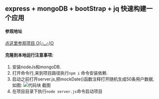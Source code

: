 ## express + mongoDB + bootStrap + jq 快速构建一个应用

#### 参观地址 
[点这里参观项目 O(∩_∩)O](http://49.234.25.71:8000)

#### 克隆到本地运行注意事项:
1. 安装nodeJs和mongoDB.
2. 打开命令行,来到项目路径执行`npm i` 命令安装依赖.
3. 启动之前打开server.js,把mockDate()函数注释打开随机生成50条用户数据,如图:
![代码块 截图](http://chuantu.xyz/t6/702/1562985803x1033347913.png)
4. 在项目目录下执行`node server.js`命令启动项目


